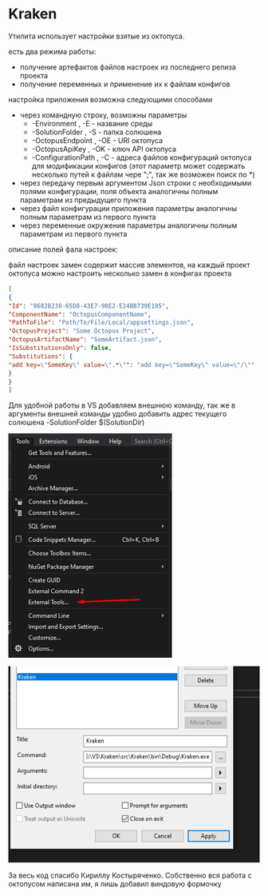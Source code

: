 # Kraken
Утилита использует настройки взятые из октопуса.

есть два режима работы:

* получение артефактов файлов настроек из последнего релиза проекта
* получение переменных и применение их к файлам конфигов

настройка приложения возможна следующими способами

* через командную строку, возможны параметры
  * -Environment , -E - название среды
  * -SolutionFolder , -S - папка солюшена
  * -OctopusEndpoint , -OE - URI октопуса
  * -OctopusApiKey , -OK - ключ API октопуса
  * -ConfigurationPath , -C - адреса файлов конфигураций октопуса для модификации конфигов (этот параметр может содержать несколько путей к файлам чере ";", так же возможен поиск по \*)
* через передачу первым аргументом Json строки с необходимыми полями конфигурации, поля объекта аналогичны полным параметрам из предыдущего пункта
* через файл конфигурации приложения параметры аналогичны полным параметрам из первого пункта
* через переменные окружения параметры аналогичны полным параметрам из первого пункта

описание полей фала настроек:

файл настроек замен содержит массив элементов, на каждый проект октопуса можно настроить несколько замен в конфигах проекта

```json
[
{
"Id": "8682B238-65D8-43E7-98E2-E24BB739E195",
"ComponentName": "OctopusComponentName",
"PathToFile": "Path/To/File/Local/appsettings.json",
"OctopusProject": "Some Octopus Project",
"OctopusArtifactName": "SomeArtifact.json",
"IsSubstitutionsOnly": false,
"Substitutions": {
"add key=\"SomeKey\" value=\".*\"": "add key=\"SomeKey\" value=\"/\""
}
}
]
```
Для удобной работы в VS добавляем внешнюю команду, так же 
в аргументы внешней команды удобно добавить адрес текущего солюшена -SolutionFolder $(SolutionDir) 

![](images/first.png)

![](images/second.png)

За весь код спасибо Кириллу Костыряченко. Собственно вся работа с октопусом написана им, я лишь добавил виндовую формочку
